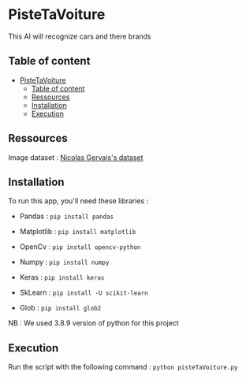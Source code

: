 # PisteTaVoiture

This AI will recognize cars and there brands

## Table of content

- [PisteTaVoiture](#pistetavoiture)
  - [Table of content](#table-of-content)
  - [Ressources](#ressources)
  - [Installation](#installation)
  - [Execution](#execution)


## Ressources

Image dataset : [Nicolas Gervais's dataset](https://github.com/nicolas-gervais/predicting-car-price-from-scraped-data/tree/master/picture-scraper)


## Installation

To run this app, you'll need these libraries : 

- Pandas :
```pip install pandas```

- Matplotlib :
```pip install matplotlib```

- OpenCv : 
```pip install opencv-python```

- Numpy :
```pip install numpy```

- Keras :
```pip install keras```

- SkLearn :
```pip install -U scikit-learn```

- Glob : 
```pip install glob2```


NB : We used 3.8.9 version of python for this project

## Execution

Run the script with the following command :
```python pisteTaVoiture.py```

